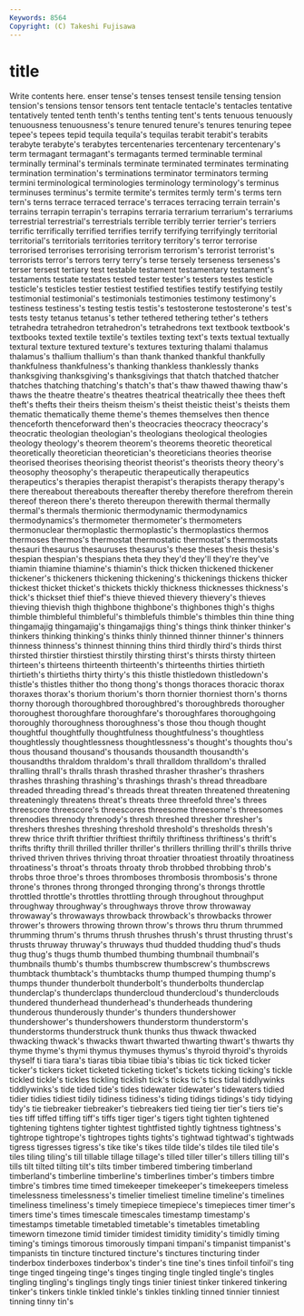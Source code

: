```yaml
---
Keywords: 8564 
Copyright: (C) Takeshi Fujisawa
---
```


# title

Write contents here.
enser tense's
tenses tensest tensile tensing tension tension's tensions tensor tensors tent
tentacle tentacle's tentacles tentative tentatively tented tenth tenth's tenths tenting
tent's tents tenuous tenuously tenuousness tenuousness's tenure tenured tenure's tenures
tenuring tepee tepee's tepees tepid tequila tequila's tequilas terabit terabit's
terabits terabyte terabyte's terabytes tercentenaries tercentenary tercentenary's term termagant termagant's
termagants termed terminable terminal terminally terminal's terminals terminate terminated terminates
terminating termination termination's terminations terminator terminators terming termini terminological terminologies
terminology terminology's terminus terminuses terminus's termite termite's termites termly term's
terms tern tern's terns terrace terraced terrace's terraces terracing terrain
terrain's terrains terrapin terrapin's terrapins terraria terrarium terrarium's terrariums terrestrial
terrestrial's terrestrials terrible terribly terrier terrier's terriers terrific terrifically terrified
terrifies terrify terrifying terrifyingly territorial territorial's territorials territories territory territory's
terror terrorise terrorised terrorises terrorising terrorism terrorism's terrorist terrorist's terrorists
terror's terrors terry terry's terse tersely terseness terseness's terser tersest
tertiary test testable testament testamentary testament's testaments testate testates tested
tester tester's testers testes testicle testicle's testicles testier testiest testified
testifies testify testifying testily testimonial testimonial's testimonials testimonies testimony testimony's
testiness testiness's testing testis testis's testosterone testosterone's test's tests testy
tetanus tetanus's tether tethered tethering tether's tethers tetrahedra tetrahedron tetrahedron's
tetrahedrons text textbook textbook's textbooks texted textile textile's textiles texting
text's texts textual textually textural texture textured texture's textures texturing
thalami thalamus thalamus's thallium thallium's than thank thanked thankful thankfully
thankfulness thankfulness's thanking thankless thanklessly thanks thanksgiving thanksgiving's thanksgivings that
thatch thatched thatcher thatches thatching thatching's thatch's that's thaw thawed
thawing thaw's thaws the theatre theatre's theatres theatrical theatrically thee
thees theft theft's thefts their theirs theism theism's theist theistic
theist's theists them thematic thematically theme theme's themes themselves then
thence thenceforth thenceforward then's theocracies theocracy theocracy's theocratic theologian theologian's
theologians theological theologies theology theology's theorem theorem's theorems theoretic theoretical
theoretically theoretician theoretician's theoreticians theories theorise theorised theorises theorising theorist
theorist's theorists theory theory's theosophy theosophy's therapeutic therapeutically therapeutics therapeutics's
therapies therapist therapist's therapists therapy therapy's there thereabout thereabouts thereafter
thereby therefore therefrom therein thereof thereon there's thereto thereupon therewith
thermal thermally thermal's thermals thermionic thermodynamic thermodynamics thermodynamics's thermometer thermometer's
thermometers thermonuclear thermoplastic thermoplastic's thermoplastics thermos thermoses thermos's thermostat thermostatic
thermostat's thermostats thesauri thesaurus thesauruses thesaurus's these theses thesis thesis's
thespian thespian's thespians theta they they'd they'll they're they've thiamin
thiamine thiamine's thiamin's thick thicken thickened thickener thickener's thickeners thickening
thickening's thickenings thickens thicker thickest thicket thicket's thickets thickly thickness
thicknesses thickness's thick's thickset thief thief's thieve thieved thievery thievery's
thieves thieving thievish thigh thighbone thighbone's thighbones thigh's thighs thimble
thimbleful thimbleful's thimblefuls thimble's thimbles thin thine thing thingamajig thingamajig's
thingamajigs thing's things think thinker thinker's thinkers thinking thinking's thinks
thinly thinned thinner thinner's thinners thinness thinness's thinnest thinning thins
third thirdly third's thirds thirst thirsted thirstier thirstiest thirstily thirsting
thirst's thirsts thirsty thirteen thirteen's thirteens thirteenth thirteenth's thirteenths thirties
thirtieth thirtieth's thirtieths thirty thirty's this thistle thistledown thistledown's thistle's
thistles thither tho thong thong's thongs thoraces thoracic thorax thoraxes
thorax's thorium thorium's thorn thornier thorniest thorn's thorns thorny thorough
thoroughbred thoroughbred's thoroughbreds thorougher thoroughest thoroughfare thoroughfare's thoroughfares thoroughgoing thoroughly
thoroughness thoroughness's those thou though thought thoughtful thoughtfully thoughtfulness thoughtfulness's
thoughtless thoughtlessly thoughtlessness thoughtlessness's thought's thoughts thou's thous thousand thousand's
thousands thousandth thousandth's thousandths thraldom thraldom's thrall thralldom thralldom's thralled
thralling thrall's thralls thrash thrashed thrasher thrasher's thrashers thrashes thrashing
thrashing's thrashings thrash's thread threadbare threaded threading thread's threads threat
threaten threatened threatening threateningly threatens threat's threats three threefold three's
threes threescore threescore's threescores threesome threesome's threesomes threnodies threnody threnody's
thresh threshed thresher thresher's threshers threshes threshing threshold threshold's thresholds
thresh's threw thrice thrift thriftier thriftiest thriftily thriftiness thriftiness's thrift's
thrifts thrifty thrill thrilled thriller thriller's thrillers thrilling thrill's thrills
thrive thrived thriven thrives thriving throat throatier throatiest throatily throatiness
throatiness's throat's throats throaty throb throbbed throbbing throb's throbs throe
throe's throes thromboses thrombosis thrombosis's throne throne's thrones throng thronged
thronging throng's throngs throttle throttled throttle's throttles throttling through throughout
throughput throughway throughway's throughways throve throw throwaway throwaway's throwaways throwback
throwback's throwbacks thrower thrower's throwers throwing thrown throw's throws thru
thrum thrummed thrumming thrum's thrums thrush thrushes thrush's thrust thrusting
thrust's thrusts thruway thruway's thruways thud thudded thudding thud's thuds
thug thug's thugs thumb thumbed thumbing thumbnail thumbnail's thumbnails thumb's
thumbs thumbscrew thumbscrew's thumbscrews thumbtack thumbtack's thumbtacks thump thumped thumping
thump's thumps thunder thunderbolt thunderbolt's thunderbolts thunderclap thunderclap's thunderclaps thundercloud
thundercloud's thunderclouds thundered thunderhead thunderhead's thunderheads thundering thunderous thunderously thunder's
thunders thundershower thundershower's thundershowers thunderstorm thunderstorm's thunderstorms thunderstruck thunk thunks
thus thwack thwacked thwacking thwack's thwacks thwart thwarted thwarting thwart's
thwarts thy thyme thyme's thymi thymus thymuses thymus's thyroid thyroid's
thyroids thyself ti tiara tiara's tiaras tibia tibiae tibia's tibias
tic tick ticked ticker ticker's tickers ticket ticketed ticketing ticket's
tickets ticking ticking's tickle tickled tickle's tickles tickling ticklish tick's
ticks tic's tics tidal tiddlywinks tiddlywinks's tide tided tide's tides
tidewater tidewater's tidewaters tidied tidier tidies tidiest tidily tidiness tidiness's
tiding tidings tidings's tidy tidying tidy's tie tiebreaker tiebreaker's tiebreakers
tied tieing tier tier's tiers tie's ties tiff tiffed tiffing
tiff's tiffs tiger tiger's tigers tight tighten tightened tightening tightens
tighter tightest tightfisted tightly tightness tightness's tightrope tightrope's tightropes tights
tights's tightwad tightwad's tightwads tigress tigresses tigress's tike tike's tikes
tilde tilde's tildes tile tiled tile's tiles tiling tiling's till
tillable tillage tillage's tilled tiller tiller's tillers tilling till's tills
tilt tilted tilting tilt's tilts timber timbered timbering timberland timberland's
timberline timberline's timberlines timber's timbers timbre timbre's timbres time timed
timekeeper timekeeper's timekeepers timeless timelessness timelessness's timelier timeliest timeline timeline's
timelines timeliness timeliness's timely timepiece timepiece's timepieces timer timer's timers
time's times timescale timescales timestamp timestamp's timestamps timetable timetabled timetable's
timetables timetabling timeworn timezone timid timider timidest timidity timidity's timidly
timing timing's timings timorous timorously timpani timpani's timpanist timpanist's timpanists
tin tincture tinctured tincture's tinctures tincturing tinder tinderbox tinderboxes tinderbox's
tinder's tine tine's tines tinfoil tinfoil's ting tinge tinged tingeing
tinge's tinges tinging tingle tingled tingle's tingles tingling tingling's tinglings
tingly tings tinier tiniest tinker tinkered tinkering tinker's tinkers tinkle
tinkled tinkle's tinkles tinkling tinned tinnier tinniest tinning tinny tin's
